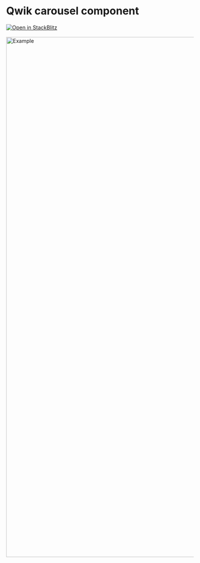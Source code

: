 # Qwik carousel component

<a href="https://stackblitz.com/github/gioboa/qwik-carousel?file=src%2Froutes%2Findex.tsx">
  <img
    alt="Open in StackBlitz"
    src="https://developer.stackblitz.com/img/open_in_stackblitz.svg"
  />
</a>
<br><br>

<img width="1397" alt="Example" src="https://user-images.githubusercontent.com/35845425/225584672-666dcfb1-b06e-4d35-911f-0e0f757b0e56.png">
